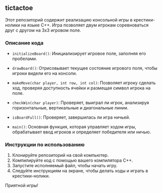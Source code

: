 ## tictactoe

Этот репозиторий содержит реализацию консольной игры в крестики-нолики на языке C++. Игра позволяет двум игрокам соревноваться друг с другом на 3x3 игровом поле.

### Описание кода

- `initializeBoard()`: Инициализирует игровое поле, заполняя его пробелами.

- `drawBoard()`: Отрисовывает текущее состояние игрового поля, чтобы игроки видели его на консоли.

- `makeMove(char player, int row, int col)`: Позволяет игроку сделать ход, проверяя доступность ячейки и размещая символ игрока на поле.

- `checkWin(char player)`: Проверяет, выиграл ли игрок, анализируя горизонтальные, вертикальные и диагональные линии.

- `isBoardFull()`: Проверяет, завершилась ли игра ничьей.

- `main()`: Основная функция, которая управляет ходом игры, обрабатывает ввод игроков и определяет победителя или ничью.

### Инструкции по использованию

1. Клонируйте репозиторий на свой компьютер.
2. Компилируйте код с помощью вашего компилятора C++.
3. Запустите исполняемый файл, чтобы начать игру.
4. Следуйте инструкциям на экране, чтобы делать ходы и играть в крестики-нолики.

Приятной игры!
